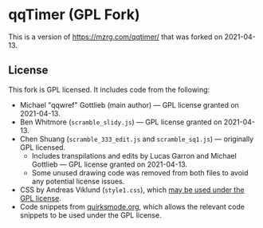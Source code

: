 # qqTimer (GPL Fork)

This is a version of https://mzrg.com/qqtimer/ that was forked on 2021-04-13.

## License

This fork is GPL licensed. It includes code from the following:

- Michael "qqwref" Gottlieb (main author) — GPL license granted on 2021-04-13.
- Ben Whitmore (`scramble_slidy.js`) — GPL license granted on 2021-04-13.
- Chen Shuang (`scramble_333_edit.js` and `scramble_sq1.js`) — originally GPL licensed.
  - Includes transpilations and edits by Lucas Garron and Michael Gottlieb — GPL license granted on 2021-04-13.
  - Some unused drawing code was removed from both files to avoid any potential license issues.
- CSS by Andreas Viklund (`style1.css`), which [may be used under the GPL license](https://andreasviklund.com/about/copyright/).
- Code snippets from [quirksmode.org](https://www.quirksmode.org/about/copyright.html), which allows the relevant code snippets to be used under the GPL license.
